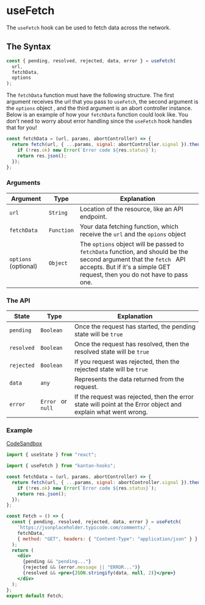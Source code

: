 # useFetch

The `useFetch` hook can be used to fetch data across the network.

## The Syntax

```jsx
const { pending, resolved, rejected, data, error } = useFetch(
  url,
  fetchData,
  options
);
```

The `fetchData` function must have the following structure. The first argument receives the url that you pass to `useFetch`, the second argument is the `options` object , and the third argument is an abort controller instance. Below is an example of how your `fetchData` function could look like. You don't need to worry about error handling since the `useFetch` hook handles that for you!

```jsx
const fetchData = (url, params, abortController) => {
  return fetch(url, { ...params, signal: abortController.signal }).then(res => {
    if (!res.ok) new Error(`Error code ${res.status}`);
    return res.json();
  });
};
```

### Arguments

| Argument             | Type       | Explanation                                                                                                                                                                                       |
| -------------------- | ---------- | ------------------------------------------------------------------------------------------------------------------------------------------------------------------------------------------------- |
| `url`                | `String`   | Location of the resource, like an API endpoint.                                                                                                                                                   |
| `fetchData`          | `Function` | Your data fetching function, which receive the `url` and the `opions` object                                                                                                                      |
| `options` (optional) | `Object`   | The `options` object will be passed to `fetchData` function, and should be the second argument that the `fetch ` API accepts. But if it's a simple GET request, then you do not have to pass one. |

### The API

| State      | Type               | Explanation                                                                                                   |
| ---------- | ------------------ | ------------------------------------------------------------------------------------------------------------- |
| `pending`  | `Boolean`          | Once the request has started, the pending state will be `true`                                                |
| `resolved` | `Boolean`          | Once the request has resolved, then the resolved state will be `true`                                         |
| `rejected` | `Boolean`          | If you request was rejected, then the rejected state will be `true`                                           |
| `data`     | `any`              | Represents the data returned from the request.                                                                |
| `error`    | `Error ` or `null` | If the request was rejected, then the error state will point at the Error object and explain what went wrong. |

### Example

[CodeSandbox](https://rrbuc.csb.app/fetch)

```jsx page=src/Fetch.js
import { useState } from "react";

import { useFetch } from "kantan-hooks";

const fetchData = (url, params, abortController) => {
  return fetch(url, { ...params, signal: abortController.signal }).then(res => {
    if (!res.ok) new Error(`Error code ${res.status}`);
    return res.json();
  });
};

const Fetch = () => {
  const { pending, resolved, rejected, data, error } = useFetch(
    `https://jsonplaceholder.typicode.com/comments/`,
    fetchData,
    { method: "GET", headers: { "Content-Type": "application/json" } }
  );
  return (
    <div>
      {pending && "pending..."}
      {rejected && (error.message || "ERROR...")}
      {resolved && <pre>{JSON.stringify(data, null, 2)}</pre>}
    </div>
  );
};
export default Fetch;
```
